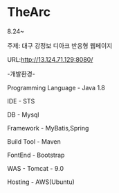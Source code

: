 # TheArc
8.24~

주제: 대구 강정보 디아크 반응형 웹페이지

URL:http://13.124.71.129:8080/ 

-개발환경-

Programming Language - Java 1.8

IDE - STS

DB - Mysql

Framework - MyBatis,Spring

Build Tool - Maven

FontEnd - Bootstrap

WAS - Tomcat - 9.0

Hosting - AWS(Ubuntu)

